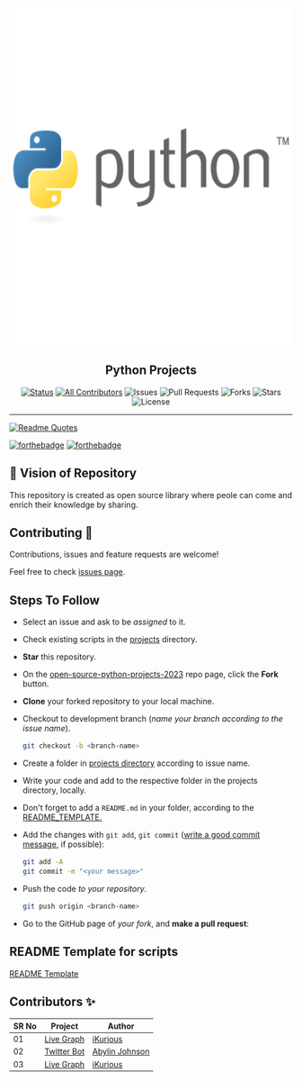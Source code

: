 <p align="center">
  <a href="" rel="noopener">
 <img width=1000px height=600px src="assets/pythonSource.png" alt="Project logo"></a>
</p>

<h2 align="center">Python Projects</h2>

<div align="center">


[![Status](https://img.shields.io/badge/status-active-success.svg)](https://github.com/mahimai-raja/open-source-python-projects-2023)
[![All Contributors](https://img.shields.io/github/contributors/mahimai-raja/open-source-python-projects-2023)](#contributors-)
![Issues](https://img.shields.io/github/issues/mahimai-raja/open-source-python-projects-2023)
![Pull Requests](https://img.shields.io/github/issues-pr/mahimai-raja/open-source-python-projects-2023?)
![Forks](https://img.shields.io/github/forks/mahimai-raja/open-source-python-projects-2023)
![Stars](https://img.shields.io/github/stars/mahimai-raja/open-source-python-projects-2023)
![License](https://img.shields.io/github/license/mahimai-raja/open-source-python-projects-2023)

</div>

---

[![Readme Quotes](https://quotes-github-readme.vercel.app/api?type=horizontal&theme=dracula&quote=The+power+of+Open+Source+is+the+power+of+the+people.&author=iKurious)](https://github.com/piyushsuthar/github-readme-quotes)

[![forthebadge](https://forthebadge.com/images/badges/built-by-developers.svg)](https://forthebadge.com)
[![forthebadge](https://forthebadge.com/images/badges/made-with-python.svg)](https://forthebadge.com)

## 💎 Vision of Repository <a name = "about"></a>

This repository is created as open source library where peole can come and enrich their knowledge by sharing.

## Contributing 🤝

Contributions, issues and feature requests are welcome!

Feel free to check [issues page](https://github.com/mahimai-raja/open-source-python-projects-2023/issues).

## Steps To Follow

- Select an issue and ask to be _assigned_ to it.
- Check existing scripts in the [projects](/projects/) directory.
- **Star** this repository.
- On the [open-source-python-projects-2023](https://github.com/mahimai-raja/open-source-python-projects-2023) repo page, click the **Fork** button.
- **Clone** your forked repository to your local machine. 

- Checkout to development branch (*name your branch according to the issue name*).

    ```bash
    git checkout -b <branch-name>
    ```

- Create a folder in
  [projects directory](https://github.com/mahimai-raja/open-source-python-projects-2023/tree/main/projects)
  according to issue name.
- Write your code and add to the respective folder in the projects directory, locally.
- Don't forget to add a `README.md` in your folder, according to the
   [README_TEMPLATE.](https://github.com/mahimai-raja/open-source-python-projects-2023/tree/main/README_TEMPLATE.md)

- Add the changes with `git add`, `git commit` ([write a good commit message](https://chris.beams.io/posts/git-commit/), if possible):

    ```bash
    git add -A
    git commit -m "<your message>"
    ```

- Push the code _to your repository_.

    ```bash
    git push origin <branch-name>
    ```

- Go to the GitHub page of _your fork_, and **make a pull request**:

## README Template for scripts

[README Template](https://github.com/mahimai-raja/open-source-python-projects-2023/tree/main/README_TEMPLATE.md)

## Contributors ✨

SR No   | Project | Author  
--- | --- | ---
01 | [Live Graph](https://github.com/mahimai-raja/open-source-python-projects-2023/projects/live-graph) | [iKurious](https://github.com/mahimai-raja)
02 |[Twitter Bot](https://github.com/mahimai-raja/open-source-python-projects-2023/projects/twitter-bot) | [Abylin Johnson](https://github.com/abylinjohnson)
03 | [Live Graph](https://github.com/mahimai-raja/open-source-python-projects-2023/projects/ml-api) | [iKurious](https://github.com/mahimai-raja)